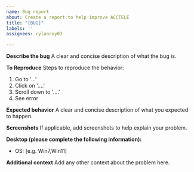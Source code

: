```yaml
---
name: Bug report
about: Create a report to help improve ACCTELE
title: "[BUG]"
labels: ''
assignees: rylanroy03

---
```


**Describe the bug**
A clear and concise description of what the bug is.

**To Reproduce**
Steps to reproduce the behavior:
1. Go to '...'
2. Click on '....'
3. Scroll down to '....'
4. See error

**Expected behavior**
A clear and concise description of what you expected to happen.

**Screenshots**
If applicable, add screenshots to help explain your problem.

**Desktop (please complete the following information):**
 - OS: [e.g. Win7,Win11]

**Additional context**
Add any other context about the problem here.
